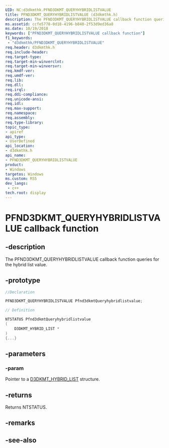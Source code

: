 ```yaml
---
UID: NC:d3dkmthk.PFND3DKMT_QUERYHYBRIDLISTVALUE
title: PFND3DKMT_QUERYHYBRIDLISTVALUE (d3dkmthk.h)
description: The PFND3DKMT_QUERYHYBRIDLISTVALUE callback function queries for the hybrid list value.
ms.assetid: ccfe5778-0d18-4196-b840-2f53d9ed36a8
ms.date: 10/19/2018
keywords: ["PFND3DKMT_QUERYHYBRIDLISTVALUE callback function"]
f1_keywords:
 - "d3dkmthk/PFND3DKMT_QUERYHYBRIDLISTVALUE"
req.header: d3dkmthk.h
req.include-header:
req.target-type:
req.target-min-winverclnt:
req.target-min-winversvr:
req.kmdf-ver:
req.umdf-ver:
req.lib:
req.dll:
req.irql: 
req.ddi-compliance:
req.unicode-ansi:
req.idl:
req.max-support:
req.namespace:
req.assembly:
req.type-library: 
topic_type: 
- apiref
api_type: 
- UserDefined
api_location: 
- d3dkmthk.h
api_name: 
- PFND3DKMT_QUERYHYBRIDLISTVALUE
product:
- Windows
targetos: Windows
ms.custom: RS5
dev_langs:
 - c++
tech.root: display
---
```


# PFND3DKMT_QUERYHYBRIDLISTVALUE callback function

## -description

The PFND3DKMT_QUERYHYBRIDLISTVALUE callback function queries for the hybrid list value.

## -prototype

```cpp
//Declaration

PFND3DKMT_QUERYHYBRIDLISTVALUE Pfnd3dkmtQueryhybridlistvalue; 

// Definition

NTSTATUS Pfnd3dkmtQueryhybridlistvalue 
(
	D3DKMT_HYBRID_LIST *
)
{...}

```

## -parameters

### -param  

Pointer to a [D3DKMT_HYBRID_LIST](ns-d3dkmthk-_d3dkmt_hybrid_list.md) structure.

## -returns

Returns NTSTATUS.


## -remarks




## -see-also
